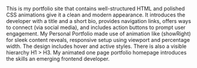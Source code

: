 This is my portfolio site that contains well-structured HTML and polished CSS animations give it a clean and modern appearance.
It introduces the developer with a title and a short bio, provides navigation links, offers ways to connect (via social media), and includes action buttons to prompt user engagement.
My Personal Portfolio made use of animation like (showRight) for sleek content reveals, responsive setup using viewport and percentage width.
The design includes hover and active styles. There is also a visible hierarchy H1 > H3.
My animated one page portfolio homepage introduces the skills an emerging frontend developer. 


